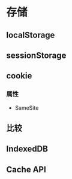 # 存储

## localStorage

## sessionStorage

## cookie

### 属性

* SameSite

## 比较

## IndexedDB

## Cache API

